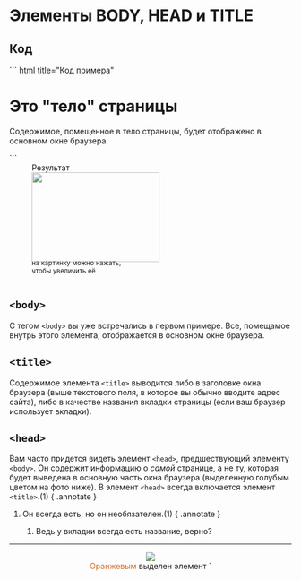 # Элементы BODY, HEAD и TITLE

## Код

<div style="overflow:auto" markdown>
<div style="float:left;margin-right:10px;">
``` html title="Код примера"
<html>
    <head>
        <title>Это заголовок страницы</title>
    </head>
    <body>
        <h1>Это "тело" страницы</h1>
        <p>Содержимое, помещенное в тело страницы,
            будет отображено в основном окне браузера.
        </p>
    </body>
</html>
```
</div>

<figure><figcaption>Результат</figcaption><img src="/html-css-manual/assets/images/browserbht.png" width="228" height="160"/><figcaption style="margin-top:-5px"><sub>на картинку можно нажать,<br>чтобы увеличить её</sub></figcaption><figure></div>

## `<body>`

С тегом `<body>` вы уже встречались в первом примере. Все, помещамое внутрь этого элемента, отображается в основном окне браузера.

## `<title>`

Содержимое элемента `<title>` выводится либо в заголовке окна браузера (выше текстового поля, в которое вы обычно вводите адрес сайта), либо в качестве названия вкладки страницы (если ваш браузер использует вкладки).

## `<head>`

Вам часто придется видеть элемент `<head>`, предшествующий элементу `<body>`. Он содержит информацию о *самой* странице, а не ту, которая будет выведена в основную часть окна браузера (выделенную голубым цветом на фото ниже). В элемент `<head>` всегда включается элемент `<title>`.(1)
{ .annotate }

1.  Он всегда есть, но он необязателен.(1)
{ .annotate }

    1.  Ведь у вкладки всегда есть название, верно?    

<hr><div style="text-align:center"><img src="/html-css-manual/assets/images/browserbhtHL.png"/></div>

<center><span style="color:#CE6E2C;">Оранжевым</span> выделен элемент `<title>`<br><span style="color:#5151F2;">Синим</span> — `<body>`


<div style="display: flex; justify-content: space-between; padding: 20px; margin-top:30px;"><button class="custom-button" style="background-color: rgb(0, 148, 133); color: white; font-family: 'Roboto', sans-serif; border: none; cursor: pointer; padding: 10px 20px; font-size: 16px; display: flex; align-items: center;" onclick="window.location.href='/html-css-manual/html/struct/htmlex/meaning/'"><svg xmlns="http://www.w3.org/2000/svg" viewBox="0 0 24 24" style="fill: white; width: 20px; height: 20px;"><path d="M15 18l-6-6 6-6" /></svg><span style="margin: 0 10px;">Предыдущая страница</span></button><button class="custom-button" style="background-color: rgb(0, 148, 133); color: white; font-family: 'Roboto', sans-serif; border: none; cursor: pointer; padding: 10px 20px; font-size: 16px; display: flex; align-items: center;" onclick="window.location.href='/html-css-manual/html/text/'"><span style="margin: 0 10px;">Следующая глава</span><svg xmlns="http://www.w3.org/2000/svg" viewBox="0 0 24 24" style="fill: white; width: 20px; height: 20px;"><path d="M9 18l6-6-6-6" /></svg></button></div>
